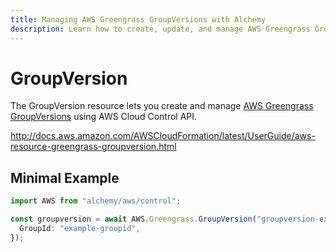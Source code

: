 ```yaml
---
title: Managing AWS Greengrass GroupVersions with Alchemy
description: Learn how to create, update, and manage AWS Greengrass GroupVersions using Alchemy Cloud Control.
---
```


# GroupVersion

The GroupVersion resource lets you create and manage [AWS Greengrass GroupVersions](https://docs.aws.amazon.com/greengrass/latest/userguide/) using AWS Cloud Control API.

http://docs.aws.amazon.com/AWSCloudFormation/latest/UserGuide/aws-resource-greengrass-groupversion.html

## Minimal Example

```ts
import AWS from "alchemy/aws/control";

const groupversion = await AWS.Greengrass.GroupVersion("groupversion-example", {
  GroupId: "example-groupid",
});
```

